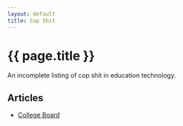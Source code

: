 ```yaml
---
layout: default
title: Cop Shit
---
```

# {{ page.title }}

An incomplete listing of cop shit in education technology. 

## Articles

* [College Board](https://copshit.net/articles/college-board)
